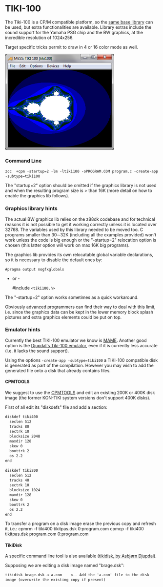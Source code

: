 #  TIKI-100

The Tiki-100 is a CP/M compatible platform, so the [same base library](platform/cpm) can be used, but extra functionalities are available.
Library extras include the sound support for the Yamaha PSG chip and the BW graphics, at the incredible resolution of 1024x256.

Target specific tricks permit to draw in 4 or 16 color mode as well.

![](images/platform/tikimandel.png)

### Command Line

    zcc  +cpm -startup=2 -lm -ltiki100 -oPROGRAM.COM program.c -create-app -subtype=tiki100


The "startup=2" option should be omitted if the graphics library is not used and when the resulting program size is > than 16K (more detail on how to enable the graphics lib follows).

### Graphics library hints

The actual BW graphics lib relies on the z88dk codebase and for technical reasons it is not possible to get it working correctly unless it is located over 32768.   The variables used by this library needed to be moved too.
C programs smaller than 30∼32K (including all the examples provided) won't work unless the code is big enough or the "-startup=2" relocation option is chosen (this latter option will work on max 16K big programs).

The graphics lib provides its own relocatable global variable declarations, so it is necessary to disable the default ones by:

    #pragma output nogfxglobals

- or -

    #include `<tiki100.h>`


The "-startup=2" option works sometimes as a quick workaround.

Obviously advanced programmers can find their way to deal with this limit, i.e. since the graphics data can be kept in the lower memory block splash pictures and extra graphics elements could be put on top.


### Emulator hints

Currently the best TIKI-100 emulator we know is [MAME](http://www.mamedev.org/).
Another good option is the [Djupdal's Tiki-100 emulator](http://www.djupdal.org/tiki/emulator/), even if it is currently less accurate (i.e. it lacks the sound support).

Using the options `-create-app -subtype=tiki100` a TIKI-100 compatible disk is generated as part of the compilation. However you may wish to add the generated file onto a disk that already contains files. 

#### CPMTOOLS

We suggest to use the [CPMTOOLS](http://www.moria.de/~michael/cpmtools/) and edit an existing 200K or 400K disk image (the former KON-TIKI system versions don't support 400K disks).

First of all edit its "diskdefs" file and add a section:

	diskdef tiki400
	  seclen 512
	  tracks 80
	  sectrk 10
	  blocksize 2048
	  maxdir 128
	  skew 0
	  boottrk 2
	  os 2.2
	end

	diskdef tiki200
	  seclen 512
	  tracks 40
	  sectrk 10
	  blocksize 1024
	  maxdir 128
	  skew 0
	  boottrk 2
	  os 2.2
	end

To transfer a program on a disk image erase the previous copy and refresh it, i.e.:
    cpmrm -f tiki400 tikitpas.dsk 0:program.com
    cpmcp -f tiki400 tikitpas.dsk program.com 0:program.com


#### TikiDisk

A specific command line tool is also available ([tikidisk, by Asbjørn Djupdal](http://www.djupdal.org/tiki/emulator/)).

Supposing we are editing a disk image named "brage.dsk":

    tikidisk brage.dsk a a.com    <-- Add the 'a.com' file to the disk image (overwrite the existing copy if present)



